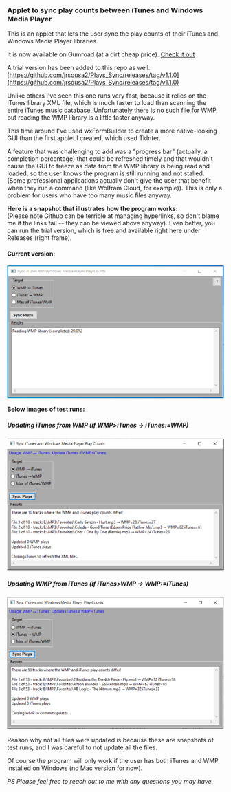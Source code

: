 ### Applet to sync play counts between iTunes and Windows Media Player

This is an applet that lets the user sync the play counts of their iTunes and Windows Media Player libraries. 

It is now available on Gumroad (at a dirt cheap price). 
[Check it out](https://jrsousa2.gumroad.com/l/Plays_Sync)

A trial version has been added to this repo as well.<br>
[https://github.com/jrsousa2/Plays_Sync/releases/tag/v1.1.0](https://github.com/jrsousa2/Plays_Sync/releases/tag/v1.1.0)

Unlike others I've seen this one runs very fast, because it relies on the iTunes library XML file, which is much faster to load than scanning the entire iTunes music database. Unfortunately there is no such file for WMP, but reading the WMP library is a little faster anyway.

This time around I've used wxFormBuilder to create a more native-looking GUI than the first applet I created, which used TkInter. 

A feature that was challenging to add was a "progress bar" (actually, a completion percentage) that could be refreshed timely and that wouldn't cause the GUI to freeze as data from the WMP library is being read and loaded, so the user knows the program is still running and not stalled. (Some professional applications actually don't give the user that benefit when they run a command (like Wolfram Cloud, for example)). This is only a problem for users who have too many music files anyway.

**Here is a snapshot that illustrates how the program works:**<br>
(Please note Github can be terrible at managing hyperlinks, so don't blame me if the links fail -- they can be viewed above anyway). Even better, you can run the trial version, which is free and available right here under Releases (right frame).

#### Current version:
![Latest](https://raw.githubusercontent.com/jrsousa2/Plays_Sync/main/Snapshot1.png)

**Below images of test runs:**<br>

##### Updating iTunes from WMP (if WMP>iTunes → iTunes:=WMP)
![Screenshot 1](https://raw.githubusercontent.com/jrsousa2/Plays_Sync/main/Snapshot2.png)

##### Updating WMP from iTunes (if iTunes>WMP → WMP:=iTunes)
![Screenshot 2](https://raw.githubusercontent.com/jrsousa2/Plays_Sync/main/Snapshot3.png)

Reason why not all files were updated is because these are snapshots of test runs, and I was careful to not update all the files.

Of course the program will only work if the user has both iTunes and WMP installed on Windows (no Mac version for now).

<i>PS Please feel free to reach out to me with any questions you may have.</i>

